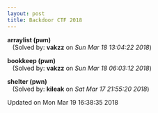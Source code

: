```yaml
---
layout: post
title: Backdoor CTF 2018
---
```


<!--break-->

**arraylist (pwn)**  
&nbsp;&nbsp;&nbsp;(Solved by: **vakzz** on _Sun Mar 18 13:04:22 2018_)  
  
**bookkeep (pwn)**  
&nbsp;&nbsp;&nbsp;(Solved by: **vakzz** on _Sun Mar 18 06:03:12 2018_)  
  
**shelter (pwn)**  
&nbsp;&nbsp;&nbsp;(Solved by: **kileak** on _Sat Mar 17 21:55:20 2018_)  
  


Updated on Mon Mar 19 16:38:35 2018
